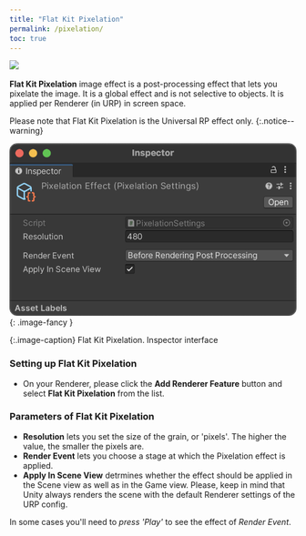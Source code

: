 ```yaml
---
title: "Flat Kit Pixelation"
permalink: /pixelation/
toc: true
---
```


![](/FlatKit_Manual_Images/flat-kit-pixelation-1.png)

**Flat Kit Pixelation** image effect is a post-processing effect that lets you pixelate the image. It is a global effect and is not selective to objects. It is applied per Renderer (in URP) in screen space.

Please note that Flat Kit Pixelation is the Universal RP effect only.
{:.notice--warning}

![Flat Kit Pixelation. Inspector interface](/FlatKit_Manual_Images/pixelation-image-effect-interface.png){: .image-fancy }

{:.image-caption}
Flat Kit Pixelation. Inspector interface

### Setting up Flat Kit Pixelation

* On your Renderer, please click the **Add Renderer Feature** button and select **Flat Kit Pixelation** from the list.

### Parameters of Flat Kit Pixelation

* **Resolution** lets you set the size of the grain, or 'pixels'. The higher the value, the smaller the pixels are.
* **Render Event** lets you choose a stage at which the Pixelation effect is applied.
* **Apply In Scene View** detrmines whether the effect should be applied in the Scene view as well as in the Game view. Please, keep in mind that Unity always renders the scene with the default Renderer settings of the URP config.

In some cases you'll need to *press 'Play'* to see the effect of *Render Event*.

